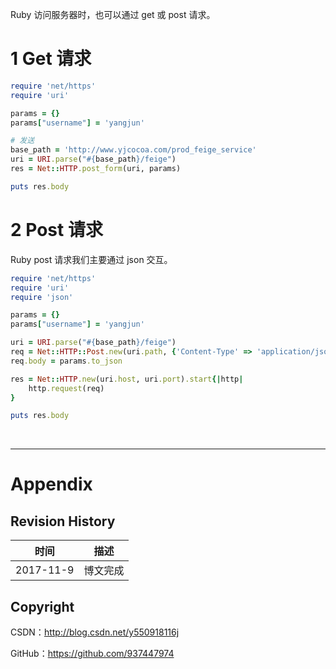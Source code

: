 Ruby 访问服务器时，也可以通过 get 或 post 请求。

# 1 Get 请求

```ruby
require 'net/https'
require 'uri'

params = {}
params["username"] = 'yangjun'

# 发送
base_path = 'http://www.yjcocoa.com/prod_feige_service'
uri = URI.parse("#{base_path}/feige")
res = Net::HTTP.post_form(uri, params)

puts res.body
```

# 2 Post 请求

Ruby post 请求我们主要通过 json 交互。

```ruby
require 'net/https'
require 'uri'
require 'json'

params = {}
params["username"] = 'yangjun'

uri = URI.parse("#{base_path}/feige")
req = Net::HTTP::Post.new(uri.path, {'Content-Type' => 'application/json'})
req.body = params.to_json

res = Net::HTTP.new(uri.host, uri.port).start{|http|
    http.request(req)
}

puts res.body
```

&#160;

----------

# Appendix

## Revision History

| 时间 | 描述 |
| ---- | ---- |
| 2017-11-9 | 博文完成 |

## Copyright

CSDN：http://blog.csdn.net/y550918116j

GitHub：https://github.com/937447974